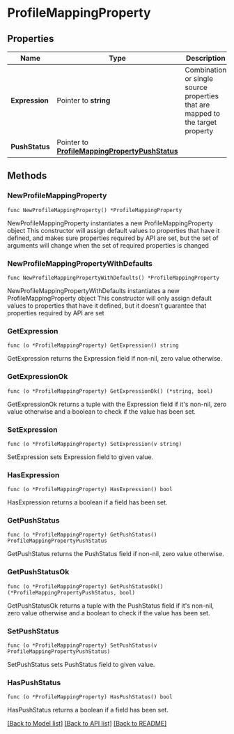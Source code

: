 # ProfileMappingProperty

## Properties

Name | Type | Description | Notes
------------ | ------------- | ------------- | -------------
**Expression** | Pointer to **string** | Combination or single source properties that are mapped to the target property | [optional] 
**PushStatus** | Pointer to [**ProfileMappingPropertyPushStatus**](ProfileMappingPropertyPushStatus.md) |  | [optional] 

## Methods

### NewProfileMappingProperty

`func NewProfileMappingProperty() *ProfileMappingProperty`

NewProfileMappingProperty instantiates a new ProfileMappingProperty object
This constructor will assign default values to properties that have it defined,
and makes sure properties required by API are set, but the set of arguments
will change when the set of required properties is changed

### NewProfileMappingPropertyWithDefaults

`func NewProfileMappingPropertyWithDefaults() *ProfileMappingProperty`

NewProfileMappingPropertyWithDefaults instantiates a new ProfileMappingProperty object
This constructor will only assign default values to properties that have it defined,
but it doesn't guarantee that properties required by API are set

### GetExpression

`func (o *ProfileMappingProperty) GetExpression() string`

GetExpression returns the Expression field if non-nil, zero value otherwise.

### GetExpressionOk

`func (o *ProfileMappingProperty) GetExpressionOk() (*string, bool)`

GetExpressionOk returns a tuple with the Expression field if it's non-nil, zero value otherwise
and a boolean to check if the value has been set.

### SetExpression

`func (o *ProfileMappingProperty) SetExpression(v string)`

SetExpression sets Expression field to given value.

### HasExpression

`func (o *ProfileMappingProperty) HasExpression() bool`

HasExpression returns a boolean if a field has been set.

### GetPushStatus

`func (o *ProfileMappingProperty) GetPushStatus() ProfileMappingPropertyPushStatus`

GetPushStatus returns the PushStatus field if non-nil, zero value otherwise.

### GetPushStatusOk

`func (o *ProfileMappingProperty) GetPushStatusOk() (*ProfileMappingPropertyPushStatus, bool)`

GetPushStatusOk returns a tuple with the PushStatus field if it's non-nil, zero value otherwise
and a boolean to check if the value has been set.

### SetPushStatus

`func (o *ProfileMappingProperty) SetPushStatus(v ProfileMappingPropertyPushStatus)`

SetPushStatus sets PushStatus field to given value.

### HasPushStatus

`func (o *ProfileMappingProperty) HasPushStatus() bool`

HasPushStatus returns a boolean if a field has been set.


[[Back to Model list]](../README.md#documentation-for-models) [[Back to API list]](../README.md#documentation-for-api-endpoints) [[Back to README]](../README.md)


